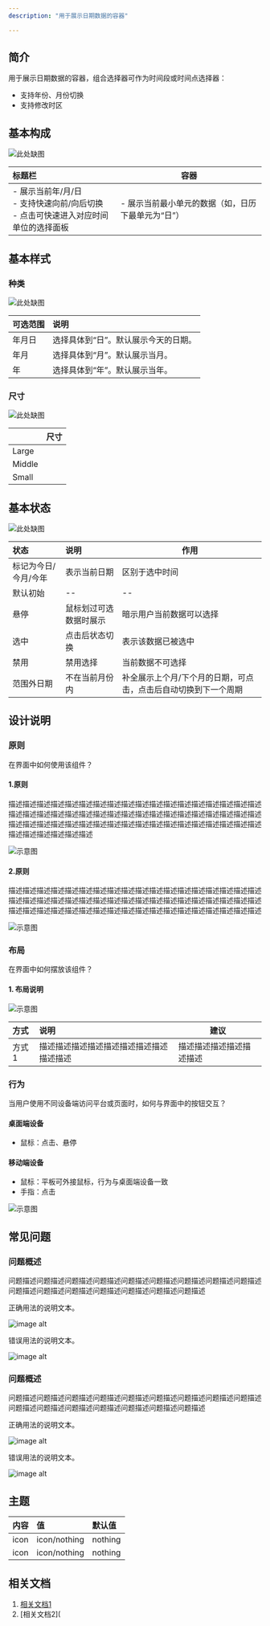 ```yaml
---
description: "用于展示日期数据的容器"

---
```


<!--副标题具体写法见源代码模式-->

## 简介

用于展示日期数据的容器，组合选择器可作为时间段或时间点选择器：

- 支持年份、月份切换
- 支持修改时区

## 基本构成

![此处缺图]()

<!--图片存储路径为images下新建元素名文件夹，例/images/Name/pic.png-->

| 标题栏                                                       | 容器                                               |
| :----------------------------------------------------------- | -------------------------------------------------- |
| - 展示当前年/月/日<br />- 支持快速向前/向后切换<br />- 点击可快速进入对应时间单位的选择面板 | - 展示当前最小单元的数据（如，日历下最单元为“日”） |


## 基本样式

### 种类

![此处缺图]()

<!--图片存储路径为images下新建元素名文件夹，例/images/Name/pic.png-->

| 可选范围 | 说明                                 |
| :------- | :----------------------------------- |
| 年月日   | 选择具体到“日”。默认展示今天的日期。 |
| 年月     | 选择具体到“月”。默认展示当月。       |
| 年       | 选择具体到“年”。默认展示当年。       |


### 尺寸

![此处缺图]()

<!--图片存储路径为images下新建元素名文件夹，例/images/Name/pic.png-->

|        | 尺寸 |
| :----- | :--- |
| Large  |      |
| Middle |      |
| Small  |      |


## 基本状态

![此处缺图]()

<!--图片存储路径为images下新建元素名文件夹，例/images/Name/pic.png-->

| 状态                 | 说明                   | 作用                                                         |
| :------------------- | :--------------------- | ------------------------------------------------------------ |
| 标记为今日/今月/今年 | 表示当前日期           | 区别于选中时间                                               |
| 默认初始             | --                     | --                                                           |
| 悬停                 | 鼠标划过可选数据时展示 | 暗示用户当前数据可以选择                                     |
| 选中                 | 点击后状态切换         | 表示该数据已被选中                                           |
| 禁用                 | 禁用选择               | 当前数据不可选择                                             |
| 范围外日期           | 不在当前月份内         | 补全展示上个月/下个月的日期，可点击，点击后自动切换到下一个周期 |



## 设计说明

### 原则

在界面中如何使用该组件？

#### 1.原则

描述描述描述描述描述描述描述描述描述描述描述描述描述描述描述描述描述描述描述描述描述描述描述描述描述描述描述描述描述描述描述描述描述描述描述描述描述描述描述描述描述描述描述描述描述描述描述描述描述描述描述描述描述描述描述描述描述描述描述描述

![示意图]()



<!--图片存储路径为images下新建元素名文件夹，例/images/Name/pic.png-->

#### 2.原则

描述描述描述描述描述描述描述描述描述描述描述描述描述描述描述描述描述描述描述描述描述描述描述描述描述描述描述描述描述描述描述描述描述描述描述描述描述描述描述描述描述描述描述描述描述描述描述描述描述描述描述描述描述描述

![示意图]()

<!--图片存储路径为images下新建元素名文件夹，例/images/Name/pic.png-->


### 布局

在界面中如何摆放该组件？

#### 1. 布局说明

![示意图]()

<!--图片存储路径为images下新建元素名文件夹，例/images/Name/pic.png-->

| 方式  | 说明                                     | 建议                     |
| :---- | :--------------------------------------- | ------------------------ |
| 方式1 | 描述描述描述描述描述描述描述描述描述描述 | 描述描述描述描述描述描述 |


### 行为

当用户使用不同设备端访问平台或页面时，如何与界面中的按钮交互？

#### 桌面端设备

- 鼠标：点击、悬停

#### 移动端设备

- 鼠标：平板可外接鼠标，行为与桌面端设备一致
- 手指：点击

![示意图]()

<!--图片存储路径为images下新建元素名文件夹，例/images/Name/pic.png-->


## 常见问题

### 问题概述

问题描述问题描述问题描述问题描述问题描述问题描述问题描述问题描述问题描述问题描述问题描述问题描述问题描述问题描述问题描述问题描述

<div class="u-md-flex-without-bg">
   <div class="u-md-mr24">
      <p><i class="u-md-suggested"></i>正确用法的说明文本。</p>
      <img src="../../../images/example.png" alt="image alt" title="desc" />
   </div>
   <div>
      <p><i class="u-md-not-suggested"></i>错误用法的说明文本。</p>
      <img src="../../../images/example.png" alt="image alt" title="desc" />
   </div>
</div>



### 问题概述

问题描述问题描述问题描述问题描述问题描述问题描述问题描述问题描述问题描述问题描述问题描述问题描述问题描述问题描述问题描述问题描述

<div class="u-md-flex-without-bg">
   <div class="u-md-mr24">
      <p><i class="u-md-suggested"></i>正确用法的说明文本。</p>
      <img src="../../../images/example.png" alt="image alt" title="desc" />
   </div>
   <div>
      <p><i class="u-md-not-suggested"></i>错误用法的说明文本。</p>
      <img src="../../../images/example.png" alt="image alt" title="desc" />
   </div>
</div>


## 主题

| 内容 | 值           | 默认值  |
| :--- | :----------- | :------ |
| icon | icon/nothing | nothing |
| icon | icon/nothing | nothing |


## 相关文档

1. [相关文档1](https://www.ucloud.cn)
2. [相关文档2](
